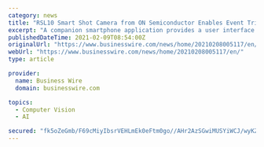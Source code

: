 ```yaml
---
category: news
title: "RSL10 Smart Shot Camera from ON Semiconductor Enables Event Triggered Imaging with AI"
excerpt: "A companion smartphone application provides a user interface for the platform and acts as the gateway to cloud-based, AI-enabled object recognition services. The platform brings together a number ..."
publishedDateTime: 2021-02-09T08:54:00Z
originalUrl: "https://www.businesswire.com/news/home/20210208005117/en/"
webUrl: "https://www.businesswire.com/news/home/20210208005117/en/"
type: article

provider:
  name: Business Wire
  domain: businesswire.com

topics:
  - Computer Vision
  - AI

secured: "fk5oZeGmb/F69cMiyIbsrVEHLmEk0eFtm0go//AHr2AzSGwiMUSYiWCJ/wyKZBTcEZO9TWAAbZHmLeEUI6Mab4FFr7LQPTEh6Xw/cvuI9OtLN3LWzjkYv3jwLd8Mw7CzID7SFsGMKNClAkDKkeRVUnxE/4Iaod6nbhR48Q2f4A/V2jT1PREDvouuxUP13r0rtCeR4qmAcTKppQE1PVBh8ytajNgHBDwkKnI7bX4T+Go/5qbLCbFIeNmrjx3x0uiHUKMxLFz+ET/FhfgFMQ3T75f9/oPtOB36y8F8Ds/hnZNZZD5zNbL4g0MtX8hv+2yP8fw5i7CIkiU0e8WbUtJcMhSSY1k97t+GPGFB0QitYAo=;tuv0f+/z/TrtYYy/HpmyHA=="
---
```



